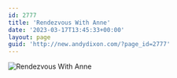 ```yaml
---
id: 2777
title: 'Rendezvous With Anne'
date: '2023-03-17T13:45:33+00:00'
layout: page
guid: 'http://new.andydixon.com/?page_id=2777'
---
```


![Rendezvous With Anne](https://i0.wp.com/assets.g8x2.ldn.idrivee2-23.com/posters/Rendezvous%20With%20Anne%2001.jpg?w=1200&ssl=1 "Rendezvous With Anne")